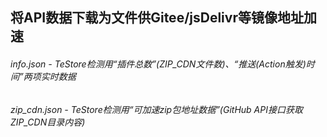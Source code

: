 ## 将API数据下载为文件供Gitee/jsDelivr等镜像地址加速

###### info.json - TeStore检测用“插件总数”(ZIP_CDN文件数)、“推送(Action触发)时间”两项实时数据
###### zip_cdn.json - TeStore检测用“可加速zip包地址数据”(GitHub API接口获取ZIP_CDN目录内容)
